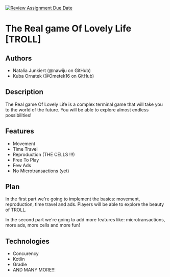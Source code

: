 [![Review Assignment Due Date](https://classroom.github.com/assets/deadline-readme-button-22041afd0340ce965d47ae6ef1cefeee28c7c493a6346c4f15d667ab976d596c.svg)](https://classroom.github.com/a/M0kyOMLZ)
# The Real game Of Lovely Life  [TROLL]

## Authors
- Natalia Junkiert (@nawiju on GitHub)
- Kuba Ornatek (@Ometek16 on GitHub)

## Description
The Real game Of Lovely Life is a complex terminal game that will take you to the world of the future. You will be able to explore almost endless possibilities! 

## Features
- Movement
- Time Travel
- Reproduction (THE CELLS !!!)
- Free To Play 
- Few Ads
- No Microtransactions (yet)

## Plan
In the first part we're going to implement the basics: movement, reproduction, time travel and ads. Players will be able to explore the beauty of TROLL. 

In the second part we're going to add more features like: microtransactions, more ads, more cells and more fun! 

## Technologies
- Concurency
- Kotlin
- Gradle
- AND MANY MORE!!! 
